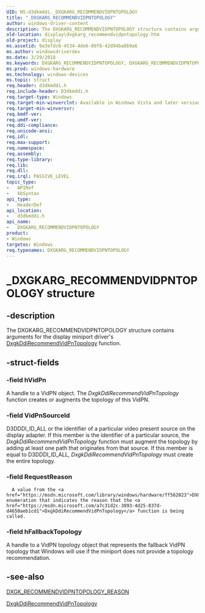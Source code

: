 ```yaml
---
UID: NS:d3dkmddi._DXGKARG_RECOMMENDVIDPNTOPOLOGY
title: "_DXGKARG_RECOMMENDVIDPNTOPOLOGY"
author: windows-driver-content
description: The DXGKARG_RECOMMENDVIDPNTOPOLOGY structure contains arguments for the display miniport driver's DxgkDdiRecommendVidPnTopology function.
old-location: display\dxgkarg_recommendvidpntopology.htm
old-project: display
ms.assetid: 9a3efdc8-4534-4de6-89f8-42d94ba8b9a6
ms.author: windowsdriverdev
ms.date: 3/29/2018
ms.keywords: DXGKARG_RECOMMENDVIDPNTOPOLOGY, DXGKARG_RECOMMENDVIDPNTOPOLOGY structure [Display Devices], DmStructs_960673e2-caf0-4f46-9b8c-c1da025fb6bf.xml, _DXGKARG_RECOMMENDVIDPNTOPOLOGY, d3dkmddi/DXGKARG_RECOMMENDVIDPNTOPOLOGY, display.dxgkarg_recommendvidpntopology
ms.prod: windows-hardware
ms.technology: windows-devices
ms.topic: struct
req.header: d3dkmddi.h
req.include-header: D3dkmddi.h
req.target-type: Windows
req.target-min-winverclnt: Available in Windows Vista and later versions of the Windows operating systems.
req.target-min-winversvr: 
req.kmdf-ver: 
req.umdf-ver: 
req.ddi-compliance: 
req.unicode-ansi: 
req.idl: 
req.max-support: 
req.namespace: 
req.assembly: 
req.type-library: 
req.lib: 
req.dll: 
req.irql: PASSIVE_LEVEL
topic_type:
-	APIRef
-	kbSyntax
api_type:
-	HeaderDef
api_location:
-	d3dkmddi.h
api_name:
-	DXGKARG_RECOMMENDVIDPNTOPOLOGY
product:
- Windows
targetos: Windows
req.typenames: DXGKARG_RECOMMENDVIDPNTOPOLOGY
---
```


# _DXGKARG_RECOMMENDVIDPNTOPOLOGY structure


## -description


The DXGKARG_RECOMMENDVIDPNTOPOLOGY structure contains arguments for the display miniport driver's <a href="https://msdn.microsoft.com/a7c31d2c-3893-4d25-837d-d4650aeb1cd1">DxgkDdiRecommendVidPnTopology</a> function.


## -struct-fields




### -field hVidPn

A handle to a VidPN object. The <i>DxgkDdiRecommendVidPnTopology</i> function creates or augments the topology of this VidPN.


### -field VidPnSourceId

D3DDDI_ID_ALL or the identifier of a particular video present source on the display adapter. If this member is the identifier of a particular source, the <i>DxgkDdiRecommendVidPnTopology</i> function must augment the topology by adding at least one path that originates from that source. If this member is equal to D3DDDI_ID_ALL, <i>DxgkDdiRecommendVidPnTopology</i> must create the entire topology.


### -field RequestReason


      A value from the <a href="https://msdn.microsoft.com/library/windows/hardware/ff562023">DXGK_RECOMMENDVIDPNTOPOLOGY_REASON</a> enumeration that indicates the reason that the <a href="https://msdn.microsoft.com/a7c31d2c-3893-4d25-837d-d4650aeb1cd1">DxgkDdiRecommendVidPnTopology</a> function is being called.
     


### -field hFallbackTopology

A handle to a VidPN topology object that represents the fallback VidPN topology that Windows will use if the miniport does not provide a topology recommendation.


## -see-also




<a href="https://msdn.microsoft.com/library/windows/hardware/ff562023">DXGK_RECOMMENDVIDPNTOPOLOGY_REASON</a>



<a href="https://msdn.microsoft.com/a7c31d2c-3893-4d25-837d-d4650aeb1cd1">DxgkDdiRecommendVidPnTopology</a>
 

 

